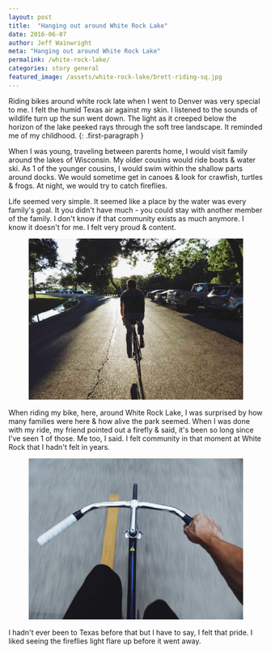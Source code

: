```yaml
---
layout: post
title:  "Hanging out around White Rock Lake"
date: 2016-06-07
author: Jeff Wainwright
meta: "Hanging out around White Rock Lake"
permalink: /white-rock-lake/
categories: story general 
featured_image: /assets/white-rock-lake/brett-riding-sq.jpg
---
```


Riding bikes around white rock late when I went to Denver was very special to me. I felt the humid Texas air against my skin. I listened to the sounds of wildlife turn up the sun went down. The light as it creeped below the horizon of the lake peeked rays through the soft tree landscape. It reminded me of my childhood.
{: .first-paragraph }

When I was young, traveling between parents home, I would visit family around the lakes of Wisconsin. My older cousins would ride boats & water ski. As 1 of the younger cousins, I would swim within the shallow parts around docks. We would sometime get in canoes & look for crawfish, turtles & frogs. At night, we would try to catch fireflies.

Life seemed very simple. It seemed like a place by the water was every family's goal. It you didn't have much - you could stay with another member of the family. I don't know if that community exists as much anymore. I know it doesn't for me. I felt very proud & content.

<figure>
	<img src="/assets/white-rock-lake/brett-riding.jpg" alt="Brett Riding" />
</figure>

When riding my bike, here, around White Rock Lake, I was surprised by how many families were here & how alive the park seemed. When I was done with my ride, my friend pointed out a firefly & said, it's been so long since I've seen 1 of those. Me too, I said. I felt community in that moment at White Rock that I hadn't felt in years.

<figure>
	<img src="/assets/white-rock-lake/me-riding.jpg" alt="Me Riding" />
</figure>

I hadn't ever been to Texas before that but I have to say, I felt that pride. I liked seeing the fireflies light flare up before it went away.
